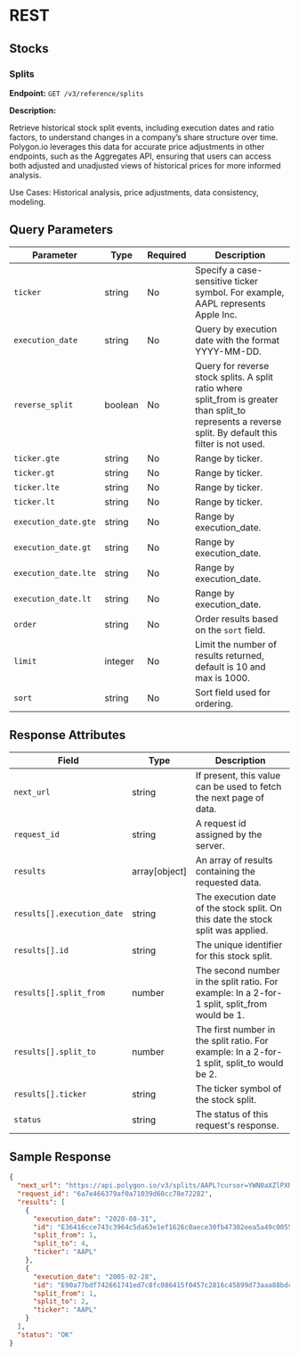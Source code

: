 # REST
## Stocks

### Splits

**Endpoint:** `GET /v3/reference/splits`

**Description:**

Retrieve historical stock split events, including execution dates and ratio factors, to understand changes in a company’s share structure over time. Polygon.io leverages this data for accurate price adjustments in other endpoints, such as the Aggregates API, ensuring that users can access both adjusted and unadjusted views of historical prices for more informed analysis.

Use Cases: Historical analysis, price adjustments, data consistency, modeling.

## Query Parameters

| Parameter | Type | Required | Description |
| --- | --- | --- | --- |
| `ticker` | string | No | Specify a case-sensitive ticker symbol. For example, AAPL represents Apple Inc. |
| `execution_date` | string | No | Query by execution date with the format YYYY-MM-DD. |
| `reverse_split` | boolean | No | Query for reverse stock splits. A split ratio where split_from is greater than split_to represents a reverse split. By default this filter is not used. |
| `ticker.gte` | string | No | Range by ticker. |
| `ticker.gt` | string | No | Range by ticker. |
| `ticker.lte` | string | No | Range by ticker. |
| `ticker.lt` | string | No | Range by ticker. |
| `execution_date.gte` | string | No | Range by execution_date. |
| `execution_date.gt` | string | No | Range by execution_date. |
| `execution_date.lte` | string | No | Range by execution_date. |
| `execution_date.lt` | string | No | Range by execution_date. |
| `order` | string | No | Order results based on the `sort` field. |
| `limit` | integer | No | Limit the number of results returned, default is 10 and max is 1000. |
| `sort` | string | No | Sort field used for ordering. |

## Response Attributes

| Field | Type | Description |
| --- | --- | --- |
| `next_url` | string | If present, this value can be used to fetch the next page of data. |
| `request_id` | string | A request id assigned by the server. |
| `results` | array[object] | An array of results containing the requested data. |
| `results[].execution_date` | string | The execution date of the stock split. On this date the stock split was applied. |
| `results[].id` | string | The unique identifier for this stock split. |
| `results[].split_from` | number | The second number in the split ratio.  For example: In a 2-for-1 split, split_from would be 1. |
| `results[].split_to` | number | The first number in the split ratio.  For example: In a 2-for-1 split, split_to would be 2. |
| `results[].ticker` | string | The ticker symbol of the stock split. |
| `status` | string | The status of this request's response. |

## Sample Response

```json
{
  "next_url": "https://api.polygon.io/v3/splits/AAPL?cursor=YWN0aXZlPXRydWUmZGF0ZT0yMDIxLTA0LTI1JmxpbWl0PTEmb3JkZXI9YXNjJnBhZ2VfbWFya2VyPUElN0M5YWRjMjY0ZTgyM2E1ZjBiOGUyNDc5YmZiOGE1YmYwNDVkYzU0YjgwMDcyMWE2YmI1ZjBjMjQwMjU4MjFmNGZiJnNvcnQ9dGlja2Vy",
  "request_id": "6a7e466379af0a71039d60cc78e72282",
  "results": [
    {
      "execution_date": "2020-08-31",
      "id": "E36416cce743c3964c5da63e1ef1626c0aece30fb47302eea5a49c0055c04e8d0",
      "split_from": 1,
      "split_to": 4,
      "ticker": "AAPL"
    },
    {
      "execution_date": "2005-02-28",
      "id": "E90a77bdf742661741ed7c8fc086415f0457c2816c45899d73aaa88bdc8ff6025",
      "split_from": 1,
      "split_to": 2,
      "ticker": "AAPL"
    }
  ],
  "status": "OK"
}